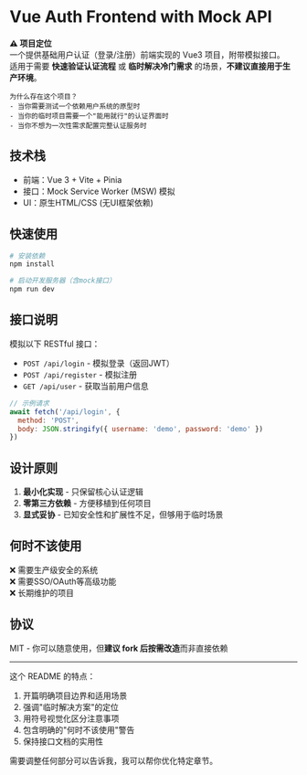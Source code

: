 # Vue Auth Frontend with Mock API

**⚠️ 项目定位**  
一个提供基础用户认证（登录/注册）前端实现的 Vue3 项目，附带模拟接口。  
适用于需要 **快速验证认证流程** 或 **临时解决冷门需求** 的场景，**不建议直接用于生产环境**。

```text
为什么存在这个项目？
- 当你需要测试一个依赖用户系统的原型时
- 当你的临时项目需要一个"能用就行"的认证界面时
- 当你不想为一次性需求配置完整认证服务时
```

## 技术栈
- 前端：Vue 3 + Vite + Pinia
- 接口：Mock Service Worker (MSW) 模拟
- UI：原生HTML/CSS (无UI框架依赖)

## 快速使用
```bash
# 安装依赖
npm install

# 启动开发服务器（含mock接口）
npm run dev
```

## 接口说明
模拟以下 RESTful 接口：
- `POST /api/login` - 模拟登录（返回JWT）
- `POST /api/register` - 模拟注册
- `GET /api/user` - 获取当前用户信息

```javascript
// 示例请求
await fetch('/api/login', {
  method: 'POST',
  body: JSON.stringify({ username: 'demo', password: 'demo' })
})
```

## 设计原则
1. **最小化实现** - 只保留核心认证逻辑
2. **零第三方依赖** - 方便移植到任何项目
3. **显式妥协** - 已知安全性和扩展性不足，但够用于临时场景

## 何时不该使用
❌ 需要生产级安全的系统  
❌ 需要SSO/OAuth等高级功能  
❌ 长期维护的项目

## 协议
MIT - 你可以随意使用，但**建议 fork 后按需改造**而非直接依赖

---

这个 README 的特点：
1. 开篇明确项目边界和适用场景
2. 强调"临时解决方案"的定位
3. 用符号视觉化区分注意事项
4. 包含明确的"何时不该使用"警告
5. 保持接口文档的实用性

需要调整任何部分可以告诉我，我可以帮你优化特定章节。

